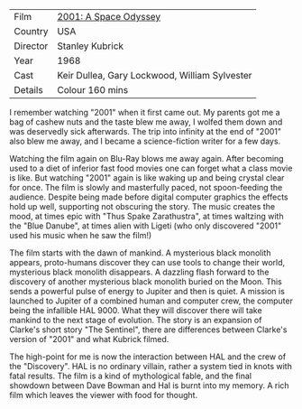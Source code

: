 | | |
|-|-|
Film|[2001: A Space Odyssey](https://www.imdb.com/title/tt0062622/)
Country|USA
Director|Stanley Kubrick
Year|1968
Cast| Keir Dullea, Gary Lockwood, William Sylvester
Details|Colour 160 mins

I remember watching "2001" when it first came out. My parents got me a bag of cashew nuts and the taste blew me away, I wolfed them down and was deservedly sick afterwards. The trip into infinity at the end of "2001" also blew me away, and I became a science-fiction writer for a few days.

Watching the film again on Blu-Ray blows me away again. After becoming used to a diet of inferior fast food movies one can forget what a class movie is like. But watching "2001" again is like waking up and being crystal clear for once. The film is slowly and masterfully paced, not spoon-feeding the audience. Despite being made before digital computer graphics the effects hold up well, supporting not obscuring the story. The music creates the mood, at times epic with "Thus Spake Zarathustra", at times waltzing with the "Blue Danube", at times alien with Ligeti (who only discovered "2001" used his music when he saw the film!)

The film starts with the dawn of mankind. A mysterious black monolith appears, proto-humans discover they can use tools to change their world, mysterious black monolith disappears. A dazzling flash forward to the discovery of another mysterious black monolith buried on the Moon. This sends a powerful pulse of energy to Jupiter and then is quiet. A mission is launched to Jupiter of a combined human and computer crew, the computer being the infallible HAL 9000. What they will discover there will take mankind to the next stage of evolution. The story is an expansion of Clarke's short story "The Sentinel", there are differences between Clarke's version of "2001" and what Kubrick filmed.

The high-point for me is now the interaction between HAL and the crew of the "Discovery". HAL is no ordinary villain, rather a system tied in knots with fatal results. The film is a kind of mythological fable, and the final showdown between Dave Bowman and Hal is burnt into my memory. A rich film which leaves the viewer with food for thought.